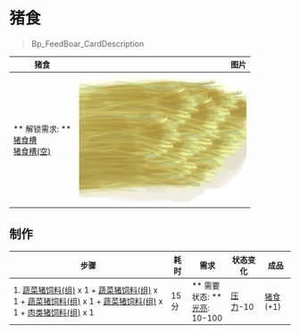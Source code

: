 # 猪食  
> Bp_FeedBoar_CardDescription  
  
  猪食  |   图片   
 ----  |  ----:   
 ** 解锁需求: **<br>[猪食槽](BoarFeeder.md)<br>[猪食槽(空)](BoarFeederEmpty.md)  |  <img decoding="async" src="Sprite/GoatFeed.png" href="a.md" style="max-width:300px;max-height:300px;">   
  
## 制作  
步骤  |  耗时  |  需求  |  状态变化  |  成品  
----  |  ----  |  ----  |  ----  |  ----  
1. [蔬菜猪饲料(组)](GpTag_FeedBoarVeggies.md) x 1 + [蔬菜猪饲料(组)](GpTag_FeedBoarVeggies.md) x 1 + [蔬菜猪饲料(组)](GpTag_FeedBoarVeggies.md) x 1 + [蔬菜猪饲料(组)](GpTag_FeedBoarVeggies.md) x 1 + [肉类猪饲料(组)](GpTag_FeedBoarProtein.md) x 1  |  15分  |  ** 需要状态: **<br>[光亮](Light.md): 10-100  |  [压力](Stress.md)-10  |  [猪食](FeedBoar.md)(+1)  
